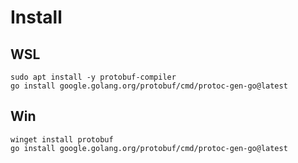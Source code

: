 


# Install
## WSL
```
sudo apt install -y protobuf-compiler
go install google.golang.org/protobuf/cmd/protoc-gen-go@latest
```


## Win
```
winget install protobuf
go install google.golang.org/protobuf/cmd/protoc-gen-go@latest
```

